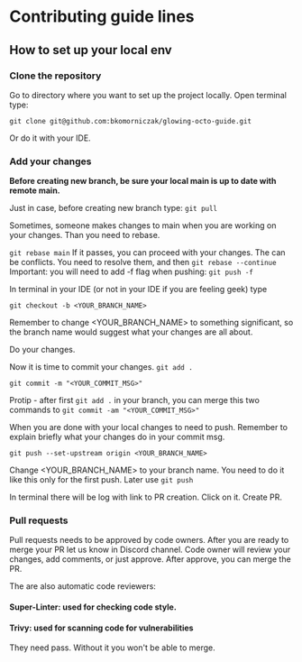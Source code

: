 # Contributing guide lines
## How to set up your local env
### Clone the repository
Go to directory where you want to set up the project locally. Open terminal type:

`git clone git@github.com:bkomorniczak/glowing-octo-guide.git`

Or do it with your IDE.

### Add your changes

<strong> Before creating new branch, be sure your local main is up to date with remote main. </strong>

Just in case, before creating new branch type: `git pull`

Sometimes, someone makes changes to main when you are working on your changes. Than you need to rebase.

`git rebase main`
If it passes, you can proceed with your changes. 
The can be conflicts. You need to resolve them, and then `git rebase --continue`
Important: you will need to add -f flag when pushing: `git push -f`

In terminal in your IDE (or not in your IDE if you are feeling geek) type 

`git checkout -b <YOUR_BRANCH_NAME>`

Remember to change <YOUR_BRANCH_NAME> to something significant, so the branch name would suggest what your changes are all about.

Do your changes.

Now it is time to commit your changes.
`git add .`

`git commit -m "<YOUR_COMMIT_MSG>"`

Protip - after first `git add .` in your branch, you can merge this two commands to `git commit -am "<YOUR_COMMIT_MSG>"`

When you are done with your local changes to need to push. Remember to explain briefly what your changes do in your commit msg.

`git push --set-upstream origin <YOUR_BRANCH_NAME>`

Change <YOUR_BRANCH_NAME> to your branch name. You need to do it like this only for the first push. Later use `git push`

In terminal there will be log with link to PR creation. Click on it. Create PR.



### Pull requests

Pull requests needs to be approved by code owners. After you are ready to merge your PR let us know in Discord channel. 
Code owner will review your changes, add comments, or just approve. After approve, you can merge the PR.

The are also automatic code reviewers:
  #### Super-Linter: used for checking code style. 
  #### Trivy: used for scanning code for vulnerabilities

They need pass. Without it you won't be able to merge.
